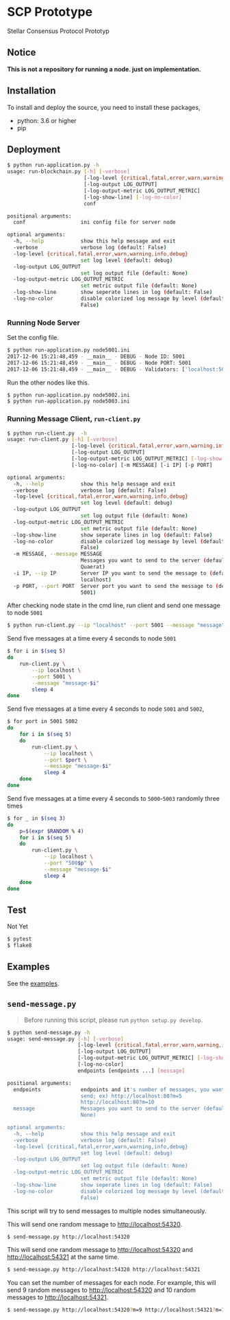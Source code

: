 # SCP Prototype

Stellar Consensus Protocol Prototyp

## Notice

**This is not a repository for running a node. just on implementation.**

## Installation

To install and deploy the source, you need to install these packages,

 - python: 3.6 or higher
 - pip



## Deployment

```sh
$ python run-application.py -h
usage: run-blockchain.py [-h] [-verbose]
                         [-log-level {critical,fatal,error,warn,warning,info,debug}]
                         [-log-output LOG_OUTPUT]
                         [-log-output-metric LOG_OUTPUT_METRIC]
                         [-log-show-line] [-log-no-color]
                         conf

positional arguments:
  conf                  ini config file for server node

optional arguments:
  -h, --help            show this help message and exit
  -verbose              verbose log (default: False)
  -log-level {critical,fatal,error,warn,warning,info,debug}
                        set log level (default: debug)
  -log-output LOG_OUTPUT
                        set log output file (default: None)
  -log-output-metric LOG_OUTPUT_METRIC
                        set metric output file (default: None)
  -log-show-line        show seperate lines in log (default: False)
  -log-no-color         disable colorized log message by level (default:
                        False)
```

### Running Node Server

Set the config file.

```sh
$ python run-application.py node5001.ini
2017-12-06 15:21:48,459 - __main__ - DEBUG - Node ID: 5001
2017-12-06 15:21:48,459 - __main__ - DEBUG - Node PORT: 5001
2017-12-06 15:21:48,459 - __main__ - DEBUG - Validators: ['localhost:5002', 'localhost:5003']
```

Run the other nodes like this.

```sh
$ python run-application.py node5002.ini
$ python run-application.py node5003.ini
```

### Running Message Client, `run-client.py`

```sh
$ python run-client.py  -h
usage: run-client.py [-h] [-verbose]
                     [-log-level {critical,fatal,error,warn,warning,info,debug}]
                     [-log-output LOG_OUTPUT]
                     [-log-output-metric LOG_OUTPUT_METRIC] [-log-show-line]
                     [-log-no-color] [-m MESSAGE] [-i IP] [-p PORT]

optional arguments:
  -h, --help            show this help message and exit
  -verbose              verbose log (default: False)
  -log-level {critical,fatal,error,warn,warning,info,debug}
                        set log level (default: debug)
  -log-output LOG_OUTPUT
                        set log output file (default: None)
  -log-output-metric LOG_OUTPUT_METRIC
                        set metric output file (default: None)
  -log-show-line        show seperate lines in log (default: False)
  -log-no-color         disable colorized log message by level (default:
                        False)
  -m MESSAGE, --message MESSAGE
                        Messages you want to send to the server (default:
                        Quaerat)
  -i IP, --ip IP        Server IP you want to send the message to (default:
                        localhost)
  -p PORT, --port PORT  Server port you want to send the message to (default:
                        5001)
```

After checking node state in the cmd line, run client and send one message to node `5001`

```sh
$ python run-client.py --ip "localhost" --port 5001 --message "message"
```

Send five messages at a time every 4 seconds to node `5001`

```sh
$ for i in $(seq 5)
do
    run-client.py \
        --ip localhost \
        --port 5001 \
        --message "message-$i"
        sleep 4
done
```

Send five messages at a time every 4 seconds to node `5001` and `5002`,

```sh
$ for port in 5001 5002
do
    for i in $(seq 5)
    do
        run-client.py \
            --ip localhost \
            --port $port \
            --message "message-$i"
            sleep 4
    done
done
```

Send five messages at a time every 4 seconds to `5000`-`5003` randomly three times

```sh
$ for _ in $(seq 3)
do
    p=$(expr $RANDOM % 4)
    for i in $(seq 5)
    do
        run-client.py \
            --ip localhost \
            --port "500$p" \
            --message "message-$i"
            sleep 4
    done
done
```

## Test

Not Yet
```sh
$ pytest
$ flake8
```

## Examples

See the [examples](./examples/).


## `send-message.py`

> Before running this script, please run `python setup.py develop`.

```sh
$ python send-message.py -h
usage: send-message.py [-h] [-verbose]
                       [-log-level {critical,fatal,error,warn,warning,info,debug}]
                       [-log-output LOG_OUTPUT]
                       [-log-output-metric LOG_OUTPUT_METRIC] [-log-show-line]
                       [-log-no-color]
                       endpoints [endpoints ...] [message]

positional arguments:
  endpoints             endpoints and it's number of messages, you want to
                        send; ex) http://localhost:80?m=5
                        http://localhost:80?m=10
  message               Messages you want to send to the server (default:
                        None)

optional arguments:
  -h, --help            show this help message and exit
  -verbose              verbose log (default: False)
  -log-level {critical,fatal,error,warn,warning,info,debug}
                        set log level (default: debug)
  -log-output LOG_OUTPUT
                        set log output file (default: None)
  -log-output-metric LOG_OUTPUT_METRIC
                        set metric output file (default: None)
  -log-show-line        show seperate lines in log (default: False)
  -log-no-color         disable colorized log message by level (default:
                        False)
```

This script will try to send messages to multiple nodes simultaneously.


This will send one random message to <http://localhost:54320>.

```sh
$ send-message.py http://localhost:54320
```

This will send one random message to <http://localhost:54320> and <http://localhost:54321> at the same time.

```sh
$ send-message.py http://localhost:54320 http://localhost:54321
```

You can set the number of messages for each node. For example, this will send 9 random messages to
<http://localhost:54320> and 10 random messages to <http://localhost:54321>.

```sh
$ send-message.py http://localhost:54320?m=9 http://localhost:54321?m=10
```
